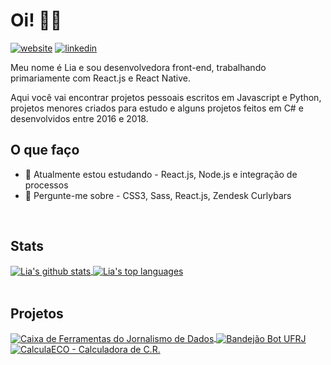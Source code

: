 # Oi! 👋🏾 
[![website](https://img.shields.io/badge/Website/Portfolio-liaporto-green?style=flat-square)](https://liaporto.github.io/)
[![linkedin](https://img.shields.io/badge/LinkedIn-Lia_Barcellos-blue?style=flat-square)](https://www.linkedin.com/in/lia-barcellos/)

Meu nome é Lia e sou desenvolvedora front-end, trabalhando primariamente com React.js e React Native.

Aqui você vai encontrar projetos pessoais escritos em Javascript e Python, projetos menores criados para estudo e alguns projetos feitos em C# e desenvolvidos entre 2016 e 2018.
<br />

## O que faço
<!--- 🔭 Atualmente estou trabalhando em - Melhorias na ferramenta de cálculo de C.R para a Escola de Comunicação da UFRJ, o [CalculaECO](http://calcula-eco.herokuapp.com/)-->
- 🌱 Atualmente estou estudando - React.js, Node.js e integração de processos
- 💬 Pergunte-me sobre - CSS3, Sass, React.js, Zendesk Curlybars

<br />

## Stats
 <a href="https://github.com/anuraghazra/github-readme-stats">
 <img src="https://github-readme-stats.vercel.app/api?username=liaporto&count_private=true&include_all_commits=true&theme=buefy&hide=issues,contribs&show_icons=true" alt="Lia's github stats" align="center"/>
 </a>
 <a href="https://github.com/anuraghazra/github-readme-stats">
 <img src="https://github-readme-stats.vercel.app/api/top-langs/?username=liaporto&layout=compact&hide=c%23&theme=buefy" alt="Lia's top languages" align="center"/>
 </a>

<br />
<br />

## Projetos
 <a href="https://github.com/escola-de-dados/toolkit_ddj">
 <img src="https://github-readme-stats.vercel.app/api/pin/?username=escola-de-dados&repo=toolkit_ddj&theme=buefy" alt="Caixa de Ferramentas do Jornalismo de Dados" align="center"/>
 </a>
 <a href="https://github.com/liaporto/bandejaobot-ufrj">
 <img src="https://github-readme-stats.vercel.app/api/pin/?username=liaporto&repo=bandejaobot-ufrj&theme=buefy" alt="Bandejão Bot UFRJ" align="center"/>
 </a>
 <a href="https://github.com/liaporto/calcula-eco">
 <img src="https://github-readme-stats.vercel.app/api/pin/?username=liaporto&repo=calcula-eco&theme=buefy" alt="CalculaECO - Calculadora de C.R." align="center"/>
 </a>
 
<br />
<br />
